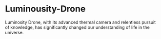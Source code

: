 # Luminousity-Drone
 Luminosity Drone, with its advanced thermal camera and relentless pursuit of knowledge, has significantly changed our understanding of life in the universe.
